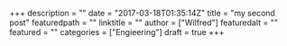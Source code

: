 +++
description = ""
date = "2017-03-18T01:35:14Z"
title = "my second post"
featuredpath = ""
linktitle = ""
author = ["Wilfred"]
featuredalt = ""
featured = ""
categories = ["Engieering"]
draft = true
+++

